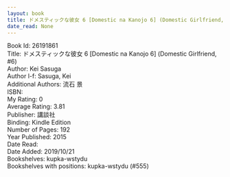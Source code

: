 ```yaml
---
layout: book
title: ドメスティックな彼女 6 [Domestic na Kanojo 6] (Domestic Girlfriend,  no. 6)
date_read: None
---
```


Book Id: 26191861<br />
Title: ドメスティックな彼女 6 [Domestic na Kanojo 6] (Domestic Girlfriend, #6)<br />
Author: Kei Sasuga<br />
Author l-f: Sasuga, Kei<br />
Additional Authors: 流石 景<br />
ISBN: <br />
My Rating: 0<br />
Average Rating: 3.81<br />
Publisher: 講談社<br />
Binding: Kindle Edition<br />
Number of Pages: 192<br />
Year Published: 2015<br />
Date Read: <br />
Date Added: 2019/10/21<br />
Bookshelves: kupka-wstydu<br />
Bookshelves with positions: kupka-wstydu (#555)<br />

